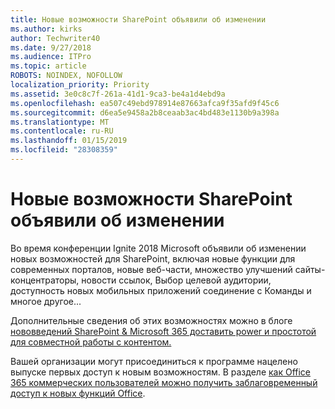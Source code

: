 ```yaml
---
title: Новые возможности SharePoint объявили об изменении
ms.author: kirks
author: Techwriter40
ms.date: 9/27/2018
ms.audience: ITPro
ms.topic: article
ROBOTS: NOINDEX, NOFOLLOW
localization_priority: Priority
ms.assetid: 3e0c8c7f-261a-41d1-9ca3-be4a1d4ebd9a
ms.openlocfilehash: ea507c49ebd978914e87663afca9f35afd9f45c6
ms.sourcegitcommit: d6ea5e9458a2b8ceaab3ac4bd483e1130b9a398a
ms.translationtype: MT
ms.contentlocale: ru-RU
ms.lasthandoff: 01/15/2019
ms.locfileid: "28308359"
---
```

# <a name="sharepoint-new-features-announced"></a>Новые возможности SharePoint объявили об изменении

Во время конференции Ignite 2018 Microsoft объявили об изменении новых возможностей для SharePoint, включая новые функции для современных порталов, новые веб-части, множество улучшений сайты-концентраторы, новости ссылок, Выбор целевой аудитории, доступность новых мобильных приложений соединение с Команды и многое другое...
  
Дополнительные сведения об этих возможностях можно в блоге [нововведений SharePoint &amp; Microsoft 365 доставить power и простотой для совместной работы с контентом.](https://go.microsoft.com/fwlink/?linkid=2026502)
  
Вашей организации могут присоединиться к программе нацелено выпуске первых доступ к новым возможностям. В разделе [как Office 365 коммерческих пользователей можно получить заблаговременный доступ к новых функций Office](https://go.microsoft.com/fwlink/?linkid=2026346).
  

